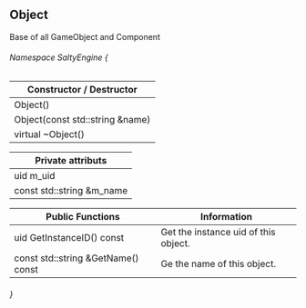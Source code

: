 ## Object

Base of all GameObject and Component

###### Namespace SaltyEngine {

| Constructor / Destructor |
|------------------|
| Object()         |
| Object(const std::string &name)  |
| virtual ~Object()  |

| Private attributs |
|------------------|
| uid m_uid |
| const std::string &m_name |

| Public Functions |   Information      |
|------------------|--------------------|
| uid GetInstanceID() const | Get the instance uid of this object. |
| const std::string &GetName() const | Ge the name of this object. |

###### }
